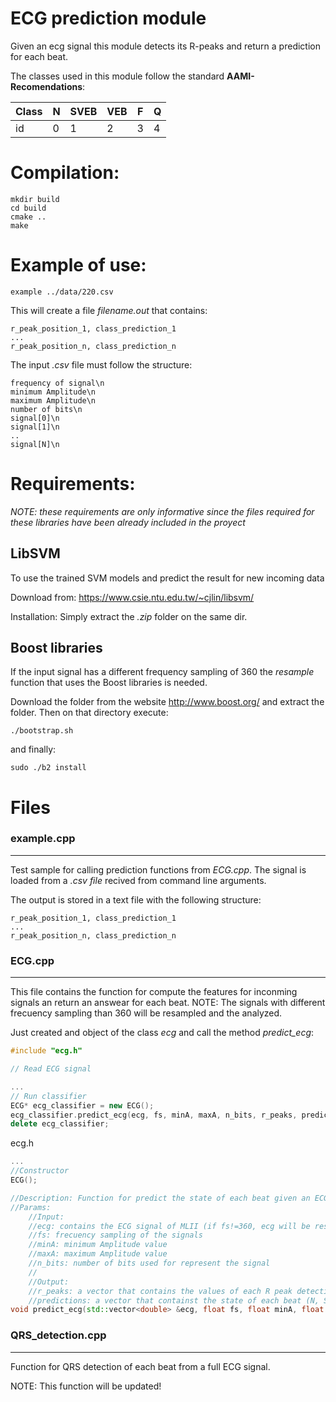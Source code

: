 # ECG prediction module

Given an ecg signal this module detects its R-peaks and return a prediction for each beat.

The classes used in this module follow the standard **AAMI-Recomendations**:
 
| Class |  N| SVEB| VEB | F | Q |
|--|--|--|--|--|-----|
|id| 0| 1|2|3|4|

# Compilation:
```
mkdir build
cd build
cmake ..
make
```

# Example of use:

```
example ../data/220.csv
```
This will create a file *filename.out* that contains:

    r_peak_position_1, class_prediction_1
    ...
    r_peak_position_n, class_prediction_n
    
The input *.csv* file must follow the structure:
```
frequency of signal\n
minimum Amplitude\n
maximum Amplitude\n
number of bits\n
signal[0]\n
signal[1]\n
..
signal[N]\n
```

# Requirements:

*NOTE: these requirements are only informative since the files required for these libraries have been already included in the proyect*

## LibSVM
To use the trained SVM models and predict the result for new incoming data

Download from: https://www.csie.ntu.edu.tw/~cjlin/libsvm/

Installation:
Simply extract the *.zip* folder on the same dir.

## Boost libraries
If the input signal has a different frequency sampling of 360 the *resample* function that uses the Boost libraries is needed. 

Download the folder from the website http://www.boost.org/ and extract the folder. Then
on that directory execute:

```
./bootstrap.sh
```

and finally:
```
sudo ./b2 install 
```

# Files

### example.cpp
_________________
Test sample for calling prediction functions from *ECG.cpp*.
The signal is loaded from a *.csv file* recived from command line arguments.

The output is stored in a text file with the following structure:


    r_peak_position_1, class_prediction_1
    ...
    r_peak_position_n, class_prediction_n

### ECG.cpp
_________________
This file contains the function for compute the features for inconming signals an return an answear for each beat. 
NOTE: The signals with different frecuency sampling than 360 will be resampled and the analyzed.

Just created and object of the class *ecg* and call the method *predict_ecg*:

```cpp
#include "ecg.h"

// Read ECG signal 

...
// Run classifier 
ECG* ecg_classifier = new ECG();
ecg_classifier.predict_ecg(ecg, fs, minA, maxA, n_bits, r_peaks, predictions);
delete ecg_classifier;
```

ecg.h
```cpp
...
//Constructor
ECG();

//Description: Function for predict the state of each beat given an ECG signal
//Params:
    //Input:
    //ecg: contains the ECG signal of MLII (if fs!=360, ecg will be resampled)
    //fs: frecuency sampling of the signals
    //minA: minimum Amplitude value
    //maxA: maximum Amplitude value
    //n_bits: number of bits used for represent the signal
    //
    //Output:
    //r_peaks: a vector that contains the values of each R peak detection
    //predictions: a vector that containst the state of each beat (N, SVEB, VEB, F, Q) [0-4]
void predict_ecg(std::vector<double> &ecg, float fs, float minA, float maxA, float n_bits, std::vector<int> &r_peaks, std::vector<int> &predictions);

```


### QRS_detection.cpp
_________________
Function for QRS detection of each beat from a full ECG signal. 

NOTE: This function will be updated!
